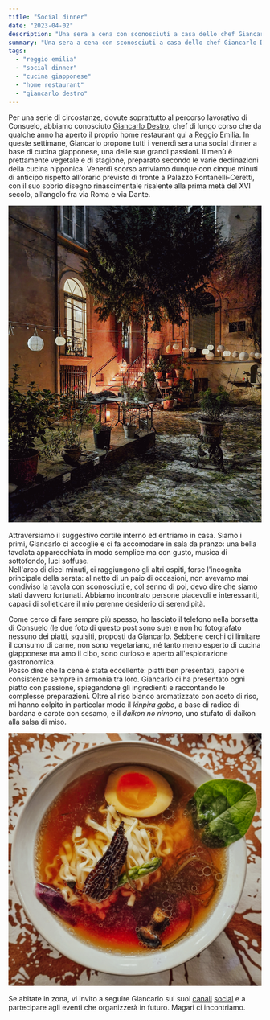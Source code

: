 ```yaml
---
title: "Social dinner"
date: "2023-04-02"
description: "Una sera a cena con sconosciuti a casa dello chef Giancarlo Destro."
summary: "Una sera a cena con sconosciuti a casa dello chef Giancarlo Destro."
tags: 
  - "reggio emilia"
  - "social dinner"
  - "cucina giapponese"
  - "home restaurant"
  - "giancarlo destro"
---
```


Per una serie di circostanze, dovute soprattutto al percorso lavorativo di Consuelo, abbiamo conosciuto [Giancarlo Destro](https://www.instagram.com/veggychappy/), chef di lungo corso che da qualche anno ha aperto il proprio home restaurant qui a Reggio Emilia. 
In queste settimane, Giancarlo propone tutti i venerdì sera una social dinner a base di cucina giapponese, una delle sue grandi passioni. Il menù è prettamente vegetale e di stagione, preparato secondo le varie declinazioni della cucina nipponica.
Venerdì scorso arriviamo dunque con cinque minuti di anticipo rispetto all'orario previsto di fronte a Palazzo Fontanelli-Ceretti, con il suo sobrio disegno rinascimentale risalente alla prima metà del XVI secolo, all’angolo fra via Roma e via Dante.

![L'ingresso di casa](images/20230331_202341-01.jpg "L'ingresso di casa")

Attraversiamo il suggestivo cortile interno ed entriamo in casa. Siamo i primi, Giancarlo ci accoglie e ci fa accomodare in sala da pranzo: una bella tavolata apparecchiata in modo semplice ma con gusto, musica di sottofondo, luci soffuse.  
Nell'arco di dieci minuti, ci raggiungono gli altri ospiti, forse l'incognita principale della serata: al netto di un paio di occasioni, non avevamo mai condiviso la tavola con sconosciuti e, col senno di poi, devo dire che siamo stati davvero fortunati. Abbiamo incontrato persone piacevoli e interessanti, capaci di solleticare il mio perenne desiderio di serendipità.

Come cerco di fare sempre più spesso, ho lasciato il telefono nella borsetta di Consuelo (le due foto di questo post sono sue) e non ho fotografato nessuno dei piatti, squisiti, proposti da Giancarlo. Sebbene cerchi di limitare il consumo di carne, non sono vegetariano, né tanto meno esperto di cucina giapponese ma amo il cibo, sono curioso e aperto all'esplorazione gastronomica.  
Posso dire che la cena è stata eccellente: piatti ben presentati, sapori e consistenze sempre in armonia tra loro. Giancarlo ci ha presentato ogni piatto con passione, spiegandone gli ingredienti e raccontando le complesse preparazioni. Oltre al riso bianco aromatizzato con aceto di riso, mi hanno colpito in particolar modo il _kinpira gobo_, a base di radice di bardana e carote con sesamo, e il _daikon no nimono_, uno stufato di daikon alla salsa di miso.

![Il ramen](images/20230331_223632-01.jpg "Ramen")

Se abitate in zona, vi invito a seguire Giancarlo sui suoi [canali](https://www.instagram.com/veggychappy/) [social](https://www.facebook.com/VeggyChappy/) e a partecipare agli eventi che organizzerà in futuro. Magari ci incontriamo.